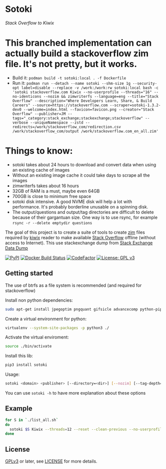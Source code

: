 # Sotoki

*Stack Overflow to Kiwix*

# This branched implementation can actually build a stackoverflow zim file. It's not pretty, but it works.
- Build it: `podman build -t sotoki:local . -f Dockerfile`
- Run it: `podman run --detach --name sotoki --shm-size 1g --security-opt label=disable --replace -v /work:/work:rw sotoki:local bash -c 'sotoki stackoverflow.com Kiwix --no-userprofile --threads="16" --no-identicons --nozim && zimwriterfs --language=eng --title="Stack Overflow" --description="Where Developers Learn, Share, & Build Careers" --source=https://stackoverflow.com --scraper=sotoki-1.3.2-dev0 --welcome=index.html --favicon=favicon.png --creator="Stack Overflow" --publisher=JM --tags="_category:stack_exchange;stackexchange;stackoverflow" --verbose --uniqueNamespace --zstd --redirects=/work/stackoverflow_com/redirection.csv /work/stackoverflow_com/output /work/stackoverflow.com_en_all.zim'`

# Things to know:
- sotoki takes about 24 hours to download and convert data when using an existing cache of images
- Without an existing image cache it could take days to scrape all the images
- zimwriterfs takes about 16 hours
- 32GB of RAM is a must, maybe even 64GB
- 700GB is close to minimum free space
- sotoki disk intensive. A good NVME disk will help a lot with performance. It's probably borderline unusable on a spinning disk.
- The output/questions and output/tag directories are difficult to delete because of their gargantuan size. One way is to use rsync, for example `rsync -r --delete emptydir questions`

The goal of this project is to create a suite of tools to create
[zim](https://openzim.org) files required by
[kiwix](https://kiwix.org/) reader to make available [Stack Overflow](https://stackoverflow.com/)
offline (without access to Internet). This use stackexchange dump from [Stack Exchange Data Dump](https://archive.org/details/stackexchange)

[![PyPI](https://img.shields.io/pypi/v/sotoki.svg)](https://pypi.python.org/pypi/sotoki)
[![Docker Build Status](https://img.shields.io/docker/build/openzim/sotoki)](https://hub.docker.com/r/openzim/sotoki)
[![CodeFactor](https://www.codefactor.io/repository/github/openzim/sotoki/badge)](https://www.codefactor.io/repository/github/openzim/sotoki)
[![License: GPL v3](https://img.shields.io/badge/License-GPLv3-blue.svg)](https://www.gnu.org/licenses/gpl-3.0)

## Getting started

The use of btrfs as a file system is recommended (and required for stackoverflow)

Install non python dependencies:
```bash
sudo apt-get install jpegoptim pngquant gifsicle advancecomp python-pip python-virtualenv python-dev libxml2-dev libxslt1-dev libbz2-dev p7zip-full python-pillow gif2apng imagemagick
```

Create a virtual environment for python:
```bash
virtualenv --system-site-packages -p python3 ./
```

Activate the virtual enviroment:
```bash
source ./bin/activate
```

Install this lib:
```bash
pip3 install sotoki
```

Usage:
```bash
sotoki <domain> <publisher> [--directory=<dir>] [--nozim] [--tag-depth=<tag_depth>] [--threads=<threads>] [--zimpath=<zimpath>] [--reset] [--reset-images] [--clean-previous] [--nofulltextindex] [--ignoreoldsite] [--nopic] [--no-userprofile]
```

You can use `sotoki -h` to have more explanation about these options

## Example

```bash
for S in `./list_all.sh`
do
  sotoki $S Kiwix --threads=12 --reset --clean-previous --no-userprofile
done
```

## License

[GPLv3](https://www.gnu.org/licenses/gpl-3.0) or later, see
[LICENSE](LICENSE) for more details.
